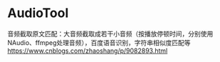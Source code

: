 # AudioTool
音频截取原文匹配：大音频截取成若干小音频（按播放停顿时间，分别使用NAudio、ffmpeg处理音频），百度语音识别，字符串相似度匹配等
https://www.cnblogs.com/zhaoshang/p/9082893.html
